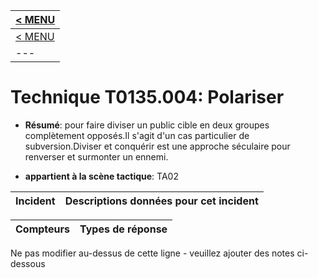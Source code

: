 |[< MENU](../README.md)|
|---|
|[< MENU](../../README.md)|
|---|
# Technique T0135.004: Polariser

* **Résumé**: pour faire diviser un public cible en deux groupes complètement opposés.Il s'agit d'un cas particulier de subversion.Diviser et conquérir est une approche séculaire pour renverser et surmonter un ennemi.

* **appartient à la scène tactique**: TA02


|Incident |Descriptions données pour cet incident |
|-------- |-------------------- |



|Compteurs |Types de réponse |
|-------- |-------------- |


Ne pas modifier au-dessus de cette ligne - veuillez ajouter des notes ci-dessous